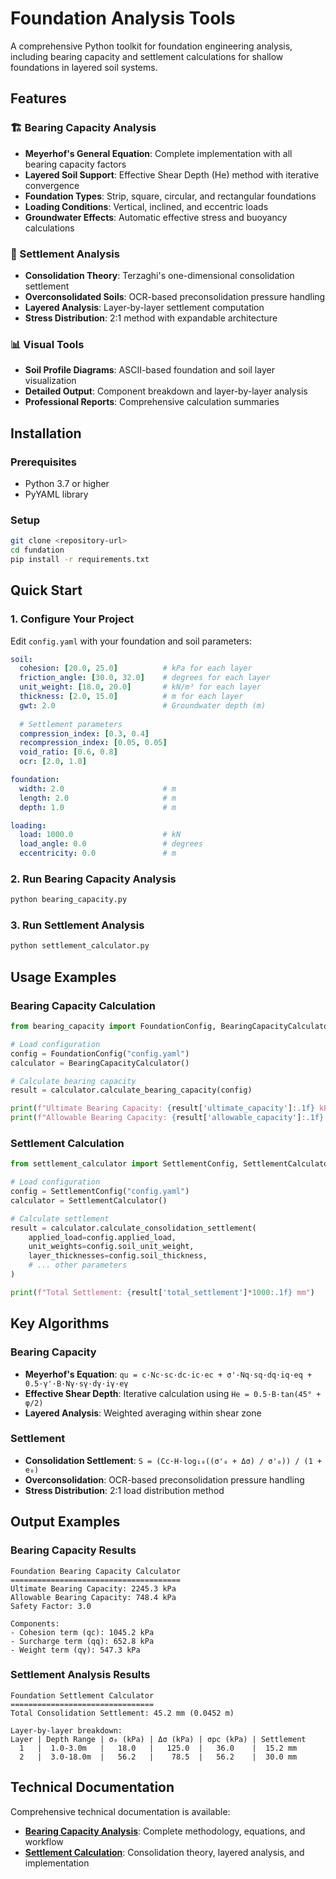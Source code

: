 # Foundation Analysis Tools

A comprehensive Python toolkit for foundation engineering analysis, including bearing capacity and settlement calculations for shallow foundations in layered soil systems.

## Features

### 🏗️ Bearing Capacity Analysis
- **Meyerhof's General Equation**: Complete implementation with all bearing capacity factors
- **Layered Soil Support**: Effective Shear Depth (He) method with iterative convergence
- **Foundation Types**: Strip, square, circular, and rectangular foundations
- **Loading Conditions**: Vertical, inclined, and eccentric loads
- **Groundwater Effects**: Automatic effective stress and buoyancy calculations

### 📐 Settlement Analysis
- **Consolidation Theory**: Terzaghi's one-dimensional consolidation settlement
- **Overconsolidated Soils**: OCR-based preconsolidation pressure handling
- **Layered Analysis**: Layer-by-layer settlement computation
- **Stress Distribution**: 2:1 method with expandable architecture

### 📊 Visual Tools
- **Soil Profile Diagrams**: ASCII-based foundation and soil layer visualization
- **Detailed Output**: Component breakdown and layer-by-layer analysis
- **Professional Reports**: Comprehensive calculation summaries

## Installation

### Prerequisites
- Python 3.7 or higher
- PyYAML library

### Setup
```bash
git clone <repository-url>
cd fundation
pip install -r requirements.txt
```

## Quick Start

### 1. Configure Your Project
Edit `config.yaml` with your foundation and soil parameters:

```yaml
soil:
  cohesion: [20.0, 25.0]          # kPa for each layer
  friction_angle: [30.0, 32.0]    # degrees for each layer
  unit_weight: [18.0, 20.0]       # kN/m³ for each layer
  thickness: [2.0, 15.0]          # m for each layer
  gwt: 2.0                        # Groundwater depth (m)
  
  # Settlement parameters
  compression_index: [0.3, 0.4]
  recompression_index: [0.05, 0.05]
  void_ratio: [0.6, 0.8]
  ocr: [2.0, 1.0]

foundation:
  width: 2.0                      # m
  length: 2.0                     # m
  depth: 1.0                      # m

loading:
  load: 1000.0                    # kN
  load_angle: 0.0                 # degrees
  eccentricity: 0.0               # m
```

### 2. Run Bearing Capacity Analysis
```bash
python bearing_capacity.py
```

### 3. Run Settlement Analysis
```bash
python settlement_calculator.py
```

## Usage Examples

### Bearing Capacity Calculation
```python
from bearing_capacity import FoundationConfig, BearingCapacityCalculator

# Load configuration
config = FoundationConfig("config.yaml")
calculator = BearingCapacityCalculator()

# Calculate bearing capacity
result = calculator.calculate_bearing_capacity(config)

print(f"Ultimate Bearing Capacity: {result['ultimate_capacity']:.1f} kPa")
print(f"Allowable Bearing Capacity: {result['allowable_capacity']:.1f} kPa")
```

### Settlement Calculation
```python
from settlement_calculator import SettlementConfig, SettlementCalculator

# Load configuration
config = SettlementConfig("config.yaml")
calculator = SettlementCalculator()

# Calculate settlement
result = calculator.calculate_consolidation_settlement(
    applied_load=config.applied_load,
    unit_weights=config.soil_unit_weight,
    layer_thicknesses=config.soil_thickness,
    # ... other parameters
)

print(f"Total Settlement: {result['total_settlement']*1000:.1f} mm")
```

## Key Algorithms

### Bearing Capacity
- **Meyerhof's Equation**: `qu = c·Nc·sc·dc·ic·ec + σ'·Nq·sq·dq·iq·eq + 0.5·γ'·B·Nγ·sγ·dγ·iγ·eγ`
- **Effective Shear Depth**: Iterative calculation using `He = 0.5·B·tan(45° + φ/2)`
- **Layered Analysis**: Weighted averaging within shear zone

### Settlement
- **Consolidation Settlement**: `S = (Cc·H·log₁₀((σ'₀ + Δσ) / σ'₀)) / (1 + e₀)`
- **Overconsolidation**: OCR-based preconsolidation pressure handling
- **Stress Distribution**: 2:1 load distribution method

## Output Examples

### Bearing Capacity Results
```
Foundation Bearing Capacity Calculator
======================================
Ultimate Bearing Capacity: 2245.3 kPa
Allowable Bearing Capacity: 748.4 kPa
Safety Factor: 3.0

Components:
- Cohesion term (qc): 1045.2 kPa
- Surcharge term (qq): 652.8 kPa  
- Weight term (qγ): 547.3 kPa
```

### Settlement Analysis Results
```
Foundation Settlement Calculator
================================
Total Consolidation Settlement: 45.2 mm (0.0452 m)

Layer-by-layer breakdown:
Layer | Depth Range | σ₀ (kPa) | Δσ (kPa) | σpc (kPa) | Settlement
  1   |  1.0-3.0m   |   18.0   |   125.0  |   36.0    |  15.2 mm
  2   |  3.0-18.0m  |   56.2   |    78.5  |   56.2    |  30.0 mm
```

## Technical Documentation

Comprehensive technical documentation is available:

- **[Bearing Capacity Analysis](bearing_capacity_writeup.md)**: Complete methodology, equations, and workflow
- **[Settlement Calculation](settlement_calculation_writeup.md)**: Consolidation theory, layered analysis, and implementation

